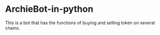 # ArchieBot-in-python

This is a bot that has the functions of buying and selling token on several chains.
